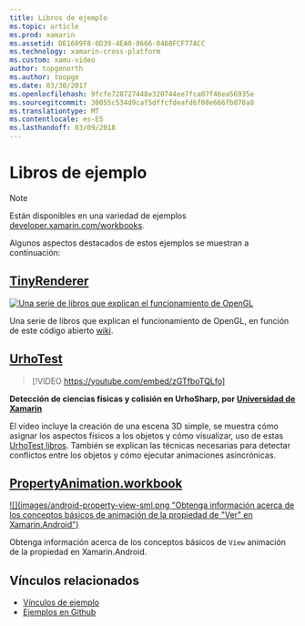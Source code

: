 ```yaml
---
title: Libros de ejemplo
ms.topic: article
ms.prod: xamarin
ms.assetid: DE1609F8-0D39-4EA0-8666-0468FCF77ACC
ms.technology: xamarin-cross-platform
ms.custom: xamu-video
author: topgenorth
ms.author: toopge
ms.date: 03/30/2017
ms.openlocfilehash: 9fcfe728727448e320744ee7fca07f46ea56935e
ms.sourcegitcommit: 30055c534d9caf5dffcfdeafd6f08e666fb870a8
ms.translationtype: MT
ms.contentlocale: es-ES
ms.lasthandoff: 03/09/2018
---
```

# <a name="sample-workbooks"></a>Libros de ejemplo

> [!NOTE]
> Están disponibles en una variedad de ejemplos [developer.xamarin.com/workbooks](https://developer.xamarin.com/workbooks/).

Algunos aspectos destacados de estos ejemplos se muestran a continuación:

## <a name="tinyrenderertinyrenderermd"></a>[TinyRenderer](tinyrenderer.md)

[![](images/tinyrenderer-sml.png "Una serie de libros que explican el funcionamiento de OpenGL")](images/tinyrenderer-sml-orig.png#lightbox)

Una serie de libros que explican el funcionamiento de OpenGL, en función de este código abierto [wiki](https://github.com/ssloy/tinyrenderer/wiki/).

[](tinyrenderer.md)

## <a name="urhotesthttpsgithubcomkrumelururhotest"></a>[UrhoTest](https://github.com/Krumelur/UrhoTest)

 > [!VIDEO https://youtube.com/embed/zGTfboTQLfo]

**Detección de ciencias físicas y colisión en UrhoSharp, por [Universidad de Xamarin](https://university.xamarin.com)**

El vídeo incluye la creación de una escena 3D simple, se muestra cómo asignar los aspectos físicos a los objetos y cómo visualizar, uso de estas [UrhoTest libros](https://github.com/Krumelur/UrhoTest). También se explican las técnicas necesarias para detectar conflictos entre los objetos y cómo ejecutar animaciones asincrónicas.

## <a name="propertyanimationworkbookhttpsdeveloperxamarincomworkbooksandroiduser-interfacepropertyanimationworkbook"></a>[PropertyAnimation.workbook](https://developer.xamarin.com/workbooks/android/user-interface/PropertyAnimation.workbook)

[![](images/android-property-view-sml.png "Obtenga información acerca de los conceptos básicos de animación de la propiedad de "Ver" en Xamarin.Android")](images/android-property-view.png#lightbox)

Obtenga información acerca de los conceptos básicos de `View` animación de la propiedad en Xamarin.Android.


<!--[![](images/skia0-sml.png "Android")](images/skia0.png#lightbox)

SkiaSharp provides a powerful C# API for doing 2D graphics. See how to use Skia to draw in your apps.-->


## <a name="related-links"></a>Vínculos relacionados

- [Vínculos de ejemplo](https://developer.xamarin.com/workbooks)
- [Ejemplos en Github](https://github.com/xamarin/workbooks)
